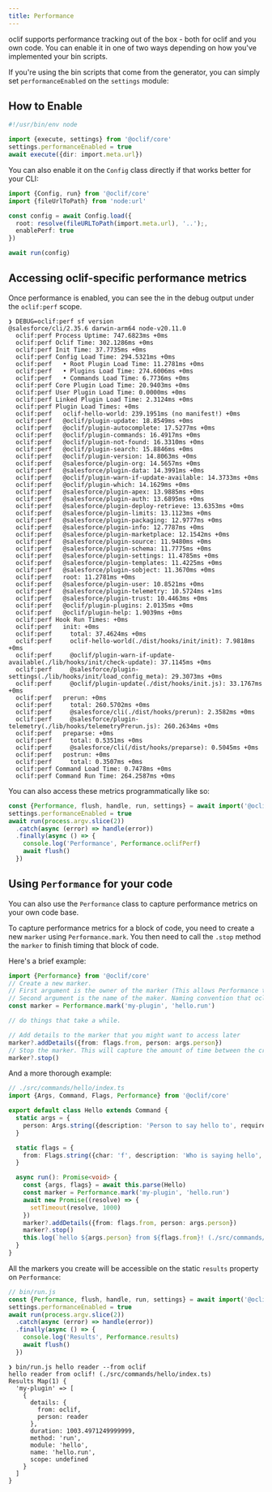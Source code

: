 ```yaml
---
title: Performance
---
```


oclif supports performance tracking out of the box - both for oclif and you own code. You can enable it in one of two ways depending on how you've implemented your bin scripts.

If you're using the bin scripts that come from the generator, you can simply set `performanceEnabled` on the `settings` module:

## How to Enable

```typescript
#!/usr/bin/env node

import {execute, settings} from '@oclif/core'
settings.performanceEnabled = true
await execute({dir: import.meta.url})
```

You can also enable it on the `Config` class directly if that works better for your CLI:

```typescript
import {Config, run} from '@oclif/core'
import {fileUrlToPath} from 'node:url'

const config = await Config.load({
  root: resolve(fileURLToPath(import.meta.url), '..');,
  enablePerf: true
})

await run(config)
```

## Accessing oclif-specific performance metrics

Once performance is enabled, you can see the in the debug output under the `oclif:perf` scope.

```
❯ DEBUG=oclif:perf sf version
@salesforce/cli/2.35.6 darwin-arm64 node-v20.11.0
  oclif:perf Process Uptime: 747.6823ms +0ms
  oclif:perf Oclif Time: 302.1286ms +0ms
  oclif:perf Init Time: 37.7735ms +0ms
  oclif:perf Config Load Time: 294.5321ms +0ms
  oclif:perf   • Root Plugin Load Time: 11.2781ms +0ms
  oclif:perf   • Plugins Load Time: 274.6006ms +0ms
  oclif:perf   • Commands Load Time: 6.7736ms +0ms
  oclif:perf Core Plugin Load Time: 20.9403ms +0ms
  oclif:perf User Plugin Load Time: 0.0000ms +0ms
  oclif:perf Linked Plugin Load Time: 2.3124ms +0ms
  oclif:perf Plugin Load Times: +0ms
  oclif:perf   oclif-hello-world: 239.1951ms (no manifest!) +0ms
  oclif:perf   @oclif/plugin-update: 18.8549ms +0ms
  oclif:perf   @oclif/plugin-autocomplete: 17.5277ms +0ms
  oclif:perf   @oclif/plugin-commands: 16.4917ms +0ms
  oclif:perf   @oclif/plugin-not-found: 16.3310ms +0ms
  oclif:perf   @oclif/plugin-search: 15.8846ms +0ms
  oclif:perf   @oclif/plugin-version: 14.8063ms +0ms
  oclif:perf   @salesforce/plugin-org: 14.5657ms +0ms
  oclif:perf   @salesforce/plugin-data: 14.3991ms +0ms
  oclif:perf   @oclif/plugin-warn-if-update-available: 14.3733ms +0ms
  oclif:perf   @oclif/plugin-which: 14.1629ms +0ms
  oclif:perf   @salesforce/plugin-apex: 13.9885ms +0ms
  oclif:perf   @salesforce/plugin-auth: 13.6895ms +0ms
  oclif:perf   @salesforce/plugin-deploy-retrieve: 13.6353ms +0ms
  oclif:perf   @salesforce/plugin-limits: 13.1123ms +0ms
  oclif:perf   @salesforce/plugin-packaging: 12.9777ms +0ms
  oclif:perf   @salesforce/plugin-info: 12.7787ms +0ms
  oclif:perf   @salesforce/plugin-marketplace: 12.1542ms +0ms
  oclif:perf   @salesforce/plugin-source: 11.9480ms +0ms
  oclif:perf   @salesforce/plugin-schema: 11.7775ms +0ms
  oclif:perf   @salesforce/plugin-settings: 11.4785ms +0ms
  oclif:perf   @salesforce/plugin-templates: 11.4225ms +0ms
  oclif:perf   @salesforce/plugin-sobject: 11.3670ms +0ms
  oclif:perf   root: 11.2781ms +0ms
  oclif:perf   @salesforce/plugin-user: 10.8521ms +0ms
  oclif:perf   @salesforce/plugin-telemetry: 10.5724ms +1ms
  oclif:perf   @salesforce/plugin-trust: 10.4463ms +0ms
  oclif:perf   @oclif/plugin-plugins: 2.0135ms +0ms
  oclif:perf   @oclif/plugin-help: 1.9039ms +0ms
  oclif:perf Hook Run Times: +0ms
  oclif:perf   init: +0ms
  oclif:perf     total: 37.4624ms +0ms
  oclif:perf     oclif-hello-world(./dist/hooks/init/init): 7.9818ms +0ms
  oclif:perf     @oclif/plugin-warn-if-update-available(./lib/hooks/init/check-update): 37.1145ms +0ms
  oclif:perf     @salesforce/plugin-settings(./lib/hooks/init/load_config_meta): 29.3073ms +0ms
  oclif:perf     @oclif/plugin-update(./dist/hooks/init.js): 33.1767ms +0ms
  oclif:perf   prerun: +0ms
  oclif:perf     total: 260.5702ms +0ms
  oclif:perf     @salesforce/cli(./dist/hooks/prerun): 2.3582ms +0ms
  oclif:perf     @salesforce/plugin-telemetry(./lib/hooks/telemetryPrerun.js): 260.2634ms +0ms
  oclif:perf   preparse: +0ms
  oclif:perf     total: 0.5351ms +0ms
  oclif:perf     @salesforce/cli(/dist/hooks/preparse): 0.5045ms +0ms
  oclif:perf   postrun: +0ms
  oclif:perf     total: 0.3507ms +0ms
  oclif:perf Command Load Time: 0.7478ms +0ms
  oclif:perf Command Run Time: 264.2587ms +0ms
```

You can also access these metrics programmatically like so:

```typescript
const {Performance, flush, handle, run, settings} = await import('@oclif/core')
settings.performanceEnabled = true
await run(process.argv.slice(2))
  .catch(async (error) => handle(error))
  .finally(async () => {
    console.log('Performance', Performance.oclifPerf)
    await flush()
  })
```

## Using `Performance` for your code

You can also use the `Performance` class to capture performance metrics on your own code base.

To capture performance metrics for a block of code, you need to create a new `marker` using `Performance.mark`. You then need to call the `.stop` method the `marker` to finish timing that block of code.

Here's a brief example:

```typescript
import {Performance} from '@oclif/core'
// Create a new marker.
// First argument is the owner of the marker (This allows Performance to be able to distinguish the origin of each marker)
// Second argument is the name of the maker. Naming convention that oclif uses internally is <module>.<method>#scope. You are free, however, to name these however you like.
const marker = Performance.mark('my-plugin', 'hello.run')

// do things that take a while.

// Add details to the marker that you might want to access later
marker?.addDetails({from: flags.from, person: args.person})
// Stop the marker. This will capture the amount of time between the creation of the marker and the stopping of the marker.
marker?.stop()
```

And a more thorough example:

```typescript
// ./src/commands/hello/index.ts
import {Args, Command, Flags, Performance} from '@oclif/core'

export default class Hello extends Command {
  static args = {
    person: Args.string({description: 'Person to say hello to', required: true}),
  }

  static flags = {
    from: Flags.string({char: 'f', description: 'Who is saying hello', required: true}),
  }

  async run(): Promise<void> {
    const {args, flags} = await this.parse(Hello)
    const marker = Performance.mark('my-plugin', 'hello.run')
    await new Promise((resolve) => {
      setTimeout(resolve, 1000)
    })
    marker?.addDetails({from: flags.from, person: args.person})
    marker?.stop()
    this.log(`hello ${args.person} from ${flags.from}! (./src/commands/hello/index.ts)`)
  }
}
```

All the markers you create will be accessible on the static `results` property on `Performance`:

```typescript
// bin/run.js
const {Performance, flush, handle, run, settings} = await import('@oclif/core')
settings.performanceEnabled = true
await run(process.argv.slice(2))
  .catch(async (error) => handle(error))
  .finally(async () => {
    console.log('Results', Performance.results)
    await flush()
  })
```

```
❯ bin/run.js hello reader --from oclif
hello reader from oclif! (./src/commands/hello/index.ts)
Results Map(1) {
  'my-plugin' => [
    {
      details: {
        from: oclif,
        person: reader
      },
      duration: 1003.4971249999999,
      method: 'run',
      module: 'hello',
      name: 'hello.run',
      scope: undefined
    }
  ]
}
```
